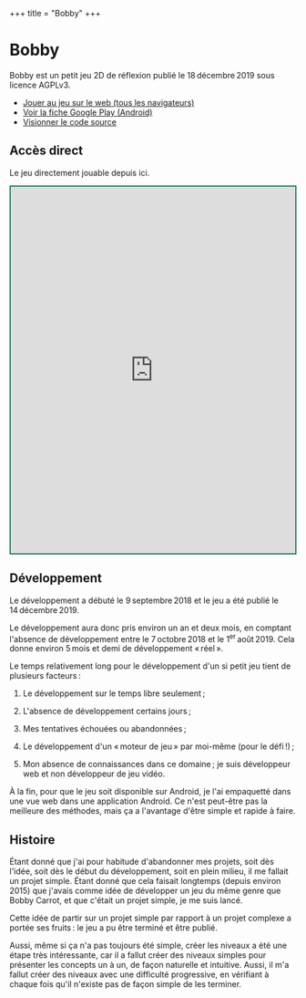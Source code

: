 +++
title = "Bobby"
+++

# Bobby

Bobby est un petit jeu 2D de réflexion publié le 18 décembre 2019 sous licence AGPLv3.

- [Jouer au jeu sur le web (tous les navigateurs)](https://bobby.yannicka.fr/)
- [Voir la fiche Google Play (Android)](https://play.google.com/store/apps/details?id=fr.yannicka.bobby)
- [Visionner le code source](https://gitlab.com/yannicka/bobby)

## Accès direct

Le jeu directement jouable depuis ici.

<iframe
  src="https://bobby.yannicka.fr/"
  loading="lazy"
  style="display: block; border: 2px solid #177355; box-sizing: border-box; width: 100%; max-width: 600px; height: 647px;"></iframe>

## Développement

Le développement a débuté le 9 septembre 2018 et le jeu a été publié le 14 décembre 2019.

Le développement aura donc pris environ un an et deux mois, en comptant l'absence de développement entre le 7 octobre 2018 et le 1<sup>er</sup> août 2019. Cela donne environ 5 mois et demi de développement « réel ».

Le temps relativement long pour le développement d'un si petit jeu tient de plusieurs facteurs :

1. Le développement sur le temps libre seulement ;

2. L'absence de développement certains jours ;

3. Mes tentatives échouées ou abandonnées ;

4. Le développement d'un « moteur de jeu » par moi-même (pour le défi !) ;

5. Mon absence de connaissances dans ce domaine ; je suis développeur web et non développeur de jeu vidéo.

À la fin, pour que le jeu soit disponible sur Android, je l'ai empaquetté dans une vue web dans une application Android. Ce n'est peut-être pas la meilleure des méthodes, mais ça a l'avantage d'être simple et rapide à faire.

## Histoire

Étant donné que j'ai pour habitude d'abandonner mes projets, soit dès l'idée, soit dès le début du développement, soit en plein milieu, il me fallait un projet simple. Étant donné que cela faisait longtemps (depuis environ 2015) que j'avais comme idée de développer un jeu du même genre que Bobby Carrot, et que c'était un projet simple, je me suis lancé.

Cette idée de partir sur un projet simple par rapport à un projet complexe a portée ses fruits : le jeu a pu être terminé et être publié.

Aussi, même si ça n'a pas toujours été simple, créer les niveaux a été une étape très intéressante, car il a fallut créer des niveaux simples pour présenter les concepts un à un, de façon naturelle et intuitive. Aussi, il m'a fallut créer des niveaux avec une difficulté progressive, en vérifiant à chaque fois qu'il n'existe pas de façon simple de les terminer.
